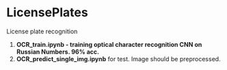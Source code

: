 # LicensePlates
License plate recognition
1. __OCR_train.ipynb - training optical character recognition CNN on Russian Numbers. 96% acc.__
2. __OCR_predict_single_img.ipynb__ for test. Image should be preprocessed.
